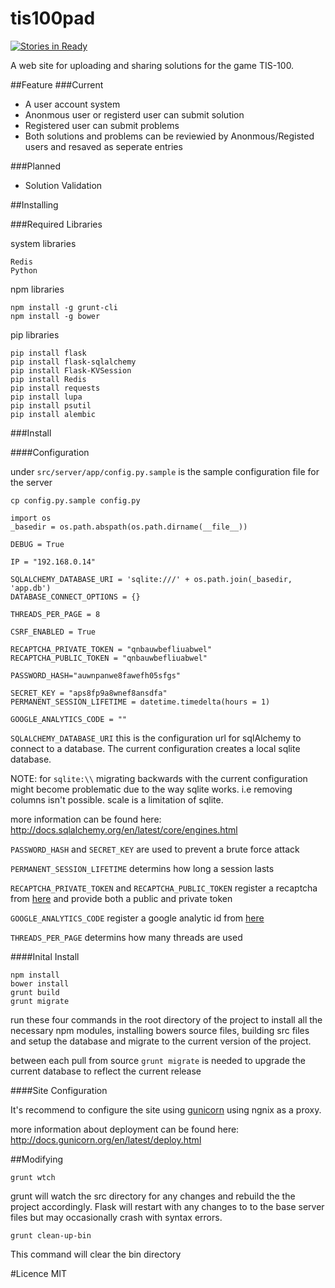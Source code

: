 # tis100pad

[![Stories in Ready](https://badge.waffle.io/pollend/tis100pad.svg?label=ready&title=Ready)](http://waffle.io/pollend/tis100pad)

A web site for uploading and sharing solutions for the game TIS-100. 

##Feature
###Current
* A user account system
* Anonmous user or registerd user can submit solution
* Registered user can submit problems
* Both solutions and problems can be reviewied by Anonmous/Registed users and resaved as seperate entries

###Planned
* Solution Validation

##Installing

###Required Libraries

system libraries

```
Redis
Python
```

npm libraries

```
npm install -g grunt-cli
npm install -g bower
```

pip libraries

```
pip install flask
pip install flask-sqlalchemy
pip install Flask-KVSession
pip install Redis
pip install requests
pip install lupa
pip install psutil
pip install alembic
```

###Install

####Configuration

under `src/server/app/config.py.sample` is the sample configuration file for the server

```
cp config.py.sample config.py
```

```
import os
_basedir = os.path.abspath(os.path.dirname(__file__))

DEBUG = True

IP = "192.168.0.14"

SQLALCHEMY_DATABASE_URI = 'sqlite:///' + os.path.join(_basedir, 'app.db')
DATABASE_CONNECT_OPTIONS = {}

THREADS_PER_PAGE = 8

CSRF_ENABLED = True

RECAPTCHA_PRIVATE_TOKEN = "qnbauwbefliuabwel"
RECAPTCHA_PUBLIC_TOKEN = "qnbauwbefliuabwel"

PASSWORD_HASH="auwnpanwe8fawefh05sfgs"

SECRET_KEY = "aps8fp9a8wnef8ansdfa"
PERMANENT_SESSION_LIFETIME = datetime.timedelta(hours = 1)

GOOGLE_ANALYTICS_CODE = ""
```

`SQLALCHEMY_DATABASE_URI` this is the configuration url for sqlAlchemy to connect to a database. The current configuration creates a local sqlite database.

NOTE: for `sqlite:\\`  migrating backwards with the current configuration might become problematic due to the way sqlite works. i.e removing columns isn't possible. scale is a limitation of sqlite.

more information can be found here: http://docs.sqlalchemy.org/en/latest/core/engines.html

`PASSWORD_HASH` and `SECRET_KEY` are used to prevent a brute force attack

`PERMANENT_SESSION_LIFETIME` determins how long a session lasts

`RECAPTCHA_PRIVATE_TOKEN` and `RECAPTCHA_PUBLIC_TOKEN` register a recaptcha from [here](http://www.google.com/recaptcha/intro/index.html) and provide both a public and private token

`GOOGLE_ANALYTICS_CODE` register a google analytic id from [here](http://www.google.com/analytics/)

`THREADS_PER_PAGE` determins how many threads are used

####Inital Install

```
npm install
bower install
grunt build
grunt migrate
```
run these four commands in the root directory of the project to install all the necessary npm modules, installing bowers source files, building src files and setup the database and migrate to the current version of the project.

between each pull from source `grunt migrate` is needed to upgrade the current database to reflect the current release

####Site Configuration

It's recommend to configure the site using [gunicorn](http://gunicorn.org/) using ngnix as a proxy.

more information about deployment can be found here: http://docs.gunicorn.org/en/latest/deploy.html

##Modifying

```
grunt wtch
```

grunt will watch the src directory for any changes and rebuild the the project accordingly. Flask will restart with any changes to to the base server files but may occasionally crash with syntax errors.

```
grunt clean-up-bin
```

This command will clear the bin directory

#Licence
MIT
